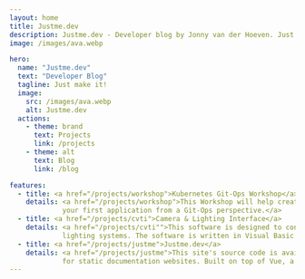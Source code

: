 ```yaml
---
layout: home
title: Justme.dev
description: Justme.dev - Developer blog by Jonny van der Hoeven. Just me, making it.
image: /images/ava.webp

hero:
  name: "Justme.dev"
  text: "Developer Blog"
  tagline: Just make it!
  image:
    src: /images/ava.webp
    alt: Justme.dev
  actions:
    - theme: brand
      text: Projects
      link: /projects
    - theme: alt
      text: Blog
      link: /blog

features:
  - title: <a href="/projects/workshop">Kubernetes Git-Ops Workshop</a>
    details: <a href="/projects/workshop">This Workshop will help create your own Kubernetes cluster using K3S while using ArgoCD to deploy 
             your first application from a Git-Ops perspective.</a>
  - title: <a href="/projects/cvti">Camera & Lighting Interface</a>
    details: <a href="/projects/cvti"">This software is designed to control camera and
             lighting systems. The software is written in Visual Basic .NET and is designed to run on a Windows operating systems.</a>
  - title: <a href="/projects/justme">Justme.dev</a>
    details: <a href="/projects/justme">This site's source code is available on GitHub. VitePress is specifically designed
             for static documentation websites. Built on top of Vue, a modern build tool for frontend development.</a>
---
```

